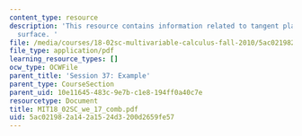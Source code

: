 ```yaml
---
content_type: resource
description: 'This resource contains information related to tangent plane to a level
  surface. '
file: /media/courses/18-02sc-multivariable-calculus-fall-2010/5ac021982a142a1524d3200d2659fe57_MIT18_02SC_we_17_comb.pdf
file_type: application/pdf
learning_resource_types: []
ocw_type: OCWFile
parent_title: 'Session 37: Example'
parent_type: CourseSection
parent_uid: 10e11645-483c-9e7b-c1e8-194ff0a40c7e
resourcetype: Document
title: MIT18_02SC_we_17_comb.pdf
uid: 5ac02198-2a14-2a15-24d3-200d2659fe57
---
```

